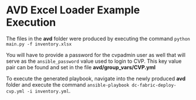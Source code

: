 # AVD Excel Loader Example Execution

The files in the **avd** folder were produced by executing the command `python main.py -f inventory.xlsx`

You will have to provide a password for the cvpadmin user as well that will serve as the `ansible_password` value used to login to CVP.  This key value pair can be found and set in the file **avd/group_vars/CVP.yml**

To execute the generated playbook, navigate into the newly produced **avd** folder and execute the command `ansible-playbook dc-fabric-deploy-cvp.yml -i inventory.yml`.